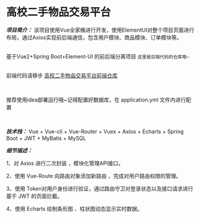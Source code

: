 # 高校二手物品交易平台

***项目简介：*** 该项目使用Vue全家桶进行开发，使用ElementUI对整个项目页面进行布局，通过Axios实现前后端通信，包含用户模块、商品模块、订单模块等。
<br/>
<br/>

基于Vue2+Spring Boot+Element-UI 的前后端分离项目
`这里是后端代码的仓库哦~`  
<br/>

前端代码请移步 [高校二手物品交易平台前端仓库](https://github.com/windsong477/College-Second-hand_vue)

<br/>

推荐使用idea部署运行哦~记得配置好数据库，在 application.yml 文件内进行配置  

<br/>


***技术栈：***  Vue + Vue-cli + Vue-Router + Vuex + Axios + Echarts + Spring Boot + JWT + MyBatis + MySQL  


***细节描述：***

1、对 Axios 进行二次封装 ，模块化管理API接口。 

2、使用 Vue-Route 向路由对象添加新路由 ，完成对用户路由权限的管理。

3、使用 Token对用户身份进行验证，通过路由守卫对登录状态以及接口请求进行基于 JWT 的页面拦截。

4、使用 Echarts 绘制条形图 、柱状图动态显示实时数据。


